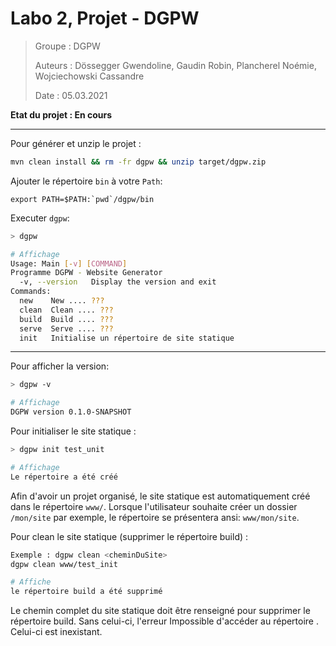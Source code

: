 # Labo 2, Projet - DGPW 

> Groupe : DGPW
>
> Auteurs : Dössegger Gwendoline, Gaudin Robin, Plancherel Noémie, Wojciechowski Cassandre
>
> Date : 05.03.2021 

**Etat du projet : En cours**

------

Pour générer et unzip le projet :

`````bash
mvn clean install && rm -fr dgpw && unzip target/dgpw.zip
`````

Ajouter le répertoire `bin` à votre `Path`:

````
export PATH=$PATH:`pwd`/dgpw/bin
````

Executer `dgpw`:

````bash
> dgpw

# Affichage
Usage: Main [-v] [COMMAND]
Programme DGPW - Website Generator
  -v, --version   Display the version and exit
Commands:
  new    New .... ???
  clean  Clean .... ???
  build  Build .... ???
  serve  Serve .... ???
  init   Initialise un répertoire de site statique
````
------

Pour afficher la version:

````bash
> dgpw -v

# Affichage
DGPW version 0.1.0-SNAPSHOT
````

Pour initialiser le site statique :

````bash
> dgpw init test_unit

# Affichage
Le répertoire a été créé 
````

Afin d'avoir un projet organisé, le site statique est automatiquement créé dans le répertoire `www/`. Lorsque l'utilisateur souhaite créer un dossier `/mon/site` par exemple, le répertoire se présentera ansi: `www/mon/site`.

Pour clean le site statique (supprimer le répertoire build) :

```bash
Exemple : dgpw clean <cheminDuSite>
dgpw clean www/test_init

# Affiche 
le répertoire build a été supprimé
```

Le chemin complet du site statique doit être renseigné pour supprimer le répertoire build. Sans celui-ci, l'erreur Impossible d'accéder au répertoire <nom>. Celui-ci est inexistant.